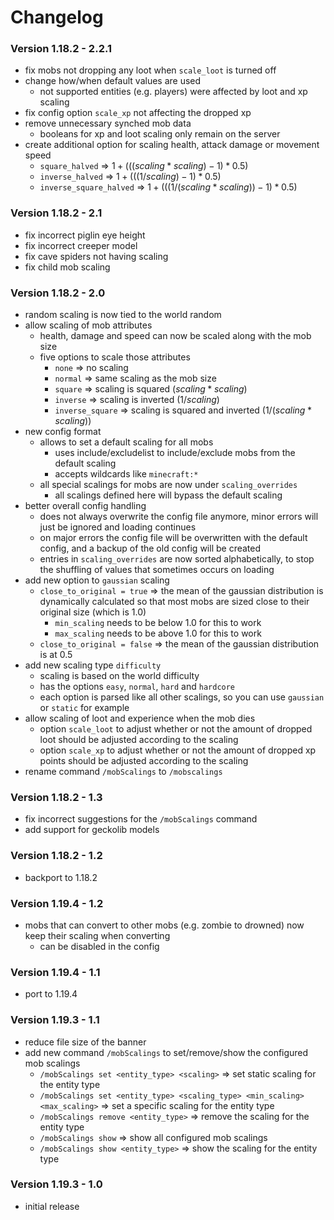 # Changelog

### Version 1.18.2 - 2.2.1

- fix mobs not dropping any loot when `scale_loot` is turned off
- change how/when default values are used
  - not supported entities (e.g. players) were affected by loot and xp scaling
- fix config option `scale_xp` not affecting the dropped xp
- remove unnecessary synched mob data
  - booleans for xp and loot scaling only remain on the server
- create additional option for scaling health, attack damage or movement speed
  - `square_halved` => $1 + (((scaling * scaling) - 1) * 0.5)$
  - `inverse_halved` => $1 + (((1 / scaling) - 1) * 0.5)$
  - `inverse_square_halved` => $1 + (((1 / (scaling * scaling)) - 1) * 0.5)$

### Version 1.18.2 - 2.1

- fix incorrect piglin eye height
- fix incorrect creeper model
- fix cave spiders not having scaling
- fix child mob scaling

### Version 1.18.2 - 2.0

- random scaling is now tied to the world random
- allow scaling of mob attributes
  - health, damage and speed can now be scaled along with the mob size
  - five options to scale those attributes
    - `none` => no scaling
    - `normal` => same scaling as the mob size
    - `square` => scaling is squared $(scaling * scaling)$
    - `inverse` => scaling is inverted $(1 / scaling)$
    - `inverse_square` => scaling is squared and inverted $(1 / (scaling * scaling))$
- new config format
  - allows to set a default scaling for all mobs
    - uses include/excludelist to include/exclude mobs from the default scaling
    - accepts wildcards like `minecraft:*`
  - all special scalings for mobs are now under `scaling_overrides`
    - all scalings defined here will bypass the default scaling
- better overall config handling
  - does not always overwrite the config file anymore, minor errors will just be ignored and loading continues
  - on major errors the config file will be overwritten with the default config, and a backup of the old config will
      be created
  - entries in `scaling_overrides` are now sorted alphabetically, to stop the shuffling of values that sometimes
      occurs on loading
- add new option to `gaussian` scaling
  - `close_to_original = true` => the mean of the gaussian distribution is dynamically calculated so that most mobs
      are sized close to their original size (which is 1.0)
    - `min_scaling` needs to be below 1.0 for this to work
    - `max_scaling` needs to be above 1.0 for this to work
  - `close_to_original = false` => the mean of the gaussian distribution is at 0.5
- add new scaling type `difficulty`
  - scaling is based on the world difficulty
  - has the options `easy`, `normal`, `hard` and `hardcore`
  - each option is parsed like all other scalings, so you can use `gaussian` or `static` for example
- allow scaling of loot and experience when the mob dies
  - option `scale_loot` to adjust whether or not the amount of dropped loot should be adjusted according to the
      scaling
  - option `scale_xp` to adjust whether or not the amount of dropped xp points should be adjusted according to the
      scaling
- rename command `/mobScalings` to `/mobscalings`

### Version 1.18.2 - 1.3

- fix incorrect suggestions for the `/mobScalings` command
- add support for geckolib models

### Version 1.18.2 - 1.2

- backport to 1.18.2

### Version 1.19.4 - 1.2

- mobs that can convert to other mobs (e.g. zombie to drowned) now keep their scaling when converting
  - can be disabled in the config

### Version 1.19.4 - 1.1

- port to 1.19.4

### Version 1.19.3 - 1.1

- reduce file size of the banner
- add new command `/mobScalings` to set/remove/show the configured mob scalings
  - `/mobScalings set <entity_type> <scaling>` => set static scaling for the entity type
  - `/mobScalings set <entity_type> <scaling_type> <min_scaling> <max_scaling>` => set a specific scaling for the
      entity type
  - `/mobScalings remove <entity_type>` => remove the scaling for the entity type
  - `/mobScalings show` => show all configured mob scalings
  - `/mobScalings show <entity_type>` => show the scaling for the entity type

### Version 1.19.3 - 1.0

- initial release
